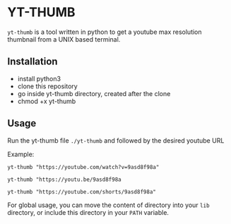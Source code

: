 # YT-THUMB
`yt-thumb` is a tool written in python to get a youtube max resolution thumbnail from a UNIX based terminal.

## Installation
- install python3
- clone this repository
- go inside yt-thumb directory, created after the clone
- chmod +x yt-thumb

## Usage
Run the yt-thumb file `./yt-thumb` and followed by the desired youtube URL

Example:

```
yt-thumb "https://youtube.com/watch?v=9asd8f98a"

yt-thumb "https://youtu.be/9asd8f98a

yt-thumb "https://youtube.com/shorts/9asd8f98a"
```

For global usage, you can move the content of directory into your `lib` directory, or include this directory in your `PATH` variable.